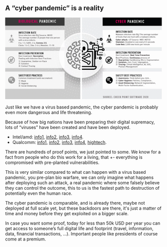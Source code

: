 

## **A “cyber pandemic” is a reality**

![](img/cyberpandemic_is_real.png)  

Just like we have a virus based pandemic, the cyber pandemic is probably even more dangerous and life threatening.

Because of how big nations have been preparing their digital supremacy, lots of “viruses” have been created and have been deployed.


- Intel/amd: [info1](https://www.eteknix.com/nsa-may-backdoors-built-intel-amd-processors/), [info2](https://en.wikipedia.org/wiki/Intel_Management_Engine), [info3](https://libreboot.org/faq.html#amd), [info4](https://news.softpedia.com/news/intel-x86-cpus-come-with-a-secret-backdoor-that-nobody-can-touch-or-disable-505347.shtml).
- Qualcomm: [info1](https://www.gsmarena.com/newscomm-49007.php), [info2](https://www.inquisitr.com/4658001/some-smartphones-powered-by-qualcomm-chips-come-with-a-hidden-backdoor/), [info3](https://www.theverge.com/2017/10/15/16479330/oneplus-privacy-complaints-oxygenos-cybersecurity), [info4](https://www.inquisitr.com/4658001/some-smartphones-powered-by-qualcomm-chips-come-with-a-hidden-backdoor/),  [hightech](https://www.chrisdcmoore.co.uk/post/oneplus-analytics/).

There are hundreds of proof points, we just pointed to some. We know for a fact from people who do this work for a living, that +- everything is compromised with pre-planted vulnerabilities.

This is very similar compared to what can happen with a virus based pandemic, you pre-plan bio warfare, we can only imagine what happens after deploying such an attack, a real pandemic where some falsely believe they can control the outcome, this to us is the fastest path to destruction of potentially even the human race. 

The cyber pandemic is comparable, and is already there, maybe not deployed at full scale yet, but these backdoors are there, it's just a matter of time and money before they get exploited on a bigger scale.

In case you want some proof, today for less than 50k USD per year you can get access to someone’s full digital life and footprint (travel, information, data, financial transactions, …). Important people like presidents of course come at a premium.

